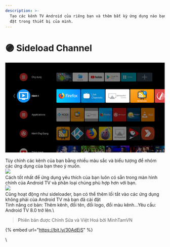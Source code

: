 ```yaml
---
description: >-
  Tạo các kênh TV Android của riêng bạn và thêm bất kỳ ứng dụng nào bạn đã cài
  đặt trong thiết bị của mình.
---
```


# 🟣 Sideload Channel

![](<../.gitbook/assets/image (10).png>)

Tùy chỉnh các kênh của bạn bằng nhiều màu sắc và biểu tượng để nhóm các ứng dụng của bạn theo ý muốn.\
[![](https://1.bp.blogspot.com/-F\_clEjgb694/Xy2TgzWw-mI/AAAAAAAAAb8/v--MNtlJ9nIHLrg114hUgKHgJOk44L\_SACPcBGAYYCw/s640/1.png)](http://127.0.0.1:5000/o/wHwYmiJOj5mUZYrjdnEC/s/yQRaeGH0j2bvMcvbvUrR/)\
Cách tốt nhất để ứng dụng yêu thích của bạn luôn có sẵn trong màn hình chính của Android TV và phân loại chúng phù hợp hơn với bạn.\
[![](https://1.bp.blogspot.com/-Gve2wIHIYT8/Xy2ThISOhlI/AAAAAAAAAcA/J281cWA3AigFi6XEx9a3MpMEawSMDhpPgCPcBGAYYCw/s640/2.png)](http://127.0.0.1:5000/o/wHwYmiJOj5mUZYrjdnEC/s/yQRaeGH0j2bvMcvbvUrR/)\
Cũng hoạt động như sideloader, bạn có thể thêm lối tắt vào các ứng dụng không phải của Android TV mà bạn đã cài đặt\
Tính năng cơ bản: Thêm kênh, đổi tên, đổi logo, đổi màu kênh...Yêu cầu: Android TV 8.0 trở lên.\


> Phiên bản được Chỉnh Sửa và Việt Hoá bởi MinhTamVN

{% embed url="https://bit.ly/30AdEjS" %}

\
